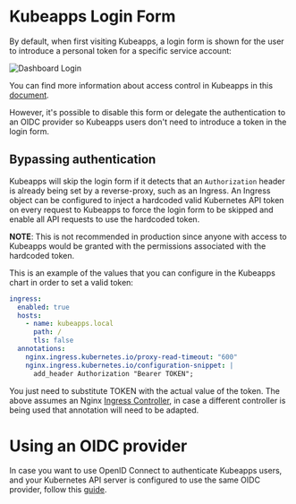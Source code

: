 # Kubeapps Login Form

By default, when first visiting Kubeapps, a login form is shown for the user to introduce a personal token for a specific service account:

![Dashboard Login](../img/dashboard-login.png)

You can find more information about access control in Kubeapps in this [document](./access-control.md).

However, it's possible to disable this form or delegate the authentication to an OIDC provider so Kubeapps users don't need to introduce a token in the login form.

## Bypassing authentication

Kubeapps will skip the login form if it detects that an `Authorization` header is already being set by a reverse-proxy, such as an Ingress. An Ingress object can be configured to inject a hardcoded valid Kubernetes API token on every request to Kubeapps to force the login form to be skipped and enable all API requests to use the hardcoded token.

**NOTE**: This is not recommended in production since anyone with access to Kubeapps would be granted with the permissions associated with the hardcoded token.

This is an example of the values that you can configure in the Kubeapps chart in order to set a valid token:

```yaml
ingress:
  enabled: true
  hosts:
    - name: kubeapps.local
      path: /
      tls: false
  annotations:
    nginx.ingress.kubernetes.io/proxy-read-timeout: "600"
    nginx.ingress.kubernetes.io/configuration-snippet: |
      add_header Authorization "Bearer TOKEN";
```

You just need to substitute TOKEN with the actual value of the token. The above assumes an Nginx [Ingress Controller](https://kubernetes.io/docs/concepts/services-networking/ingress/#ingress-controllers), in case a different controller is being used that annotation will need to be adapted.

# Using an OIDC provider

In case you want to use OpenID Connect to authenticate Kubeapps users, and your Kubernetes API server is configured to use the same OIDC provider, follow this [guide](./using-an-OIDC-provider.md).
